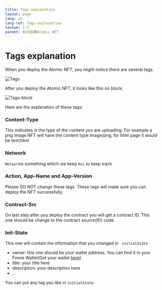 ```yaml
---
title: Tags explanation
layout: page
lang: zh
lang-ref: Tags-explanation
navnum: 2.5
parent: 如何部署Atomic NFT
---
```


# Tags explanation

When you deploy the Atomic NFT, you might notice there are several tags.

![Tags](/assets/images/tags.png)

After you deploy the Atomic NFT, it looks like this on block:

![Tags-block](/assets/images/tags-block.png)

Here are the explanation of these tags:

### Content-Type

This indicates is the type of the content you are uploading. For example a png image NFT will have the content type image/png, for html page it would be text/html

### Network

`Network`is something which we keep `Koi` to keep track

### Action, App-Name and App-Version

Please DO NOT change these tags. These tags will make sure you can deploy the NFT successfully.

### Contract-Src

On last step after you deploy the contract you will get a contract ID. This one should be change to the contract source(ID) code.

### Init-State

This one will contain the information that you changed in ` initialState`

- owner: this one should be your wallet address. You can find it in your Finnie Wallet(Get your wallet [here](https://chrome.google.com/webstore/detail/finnie/cjmkndjhnagcfbpiemnkdpomccnjblmj))
- title: your title here
- description: your description here
- ...

You can put any tag you like in `initialState`.
